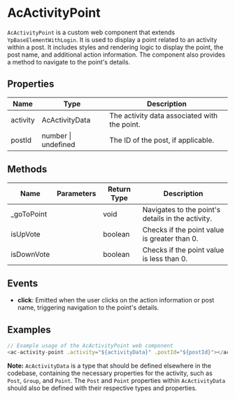# AcActivityPoint

`AcActivityPoint` is a custom web component that extends `YpBaseElementWithLogin`. It is used to display a point related to an activity within a post. It includes styles and rendering logic to display the point, the post name, and additional action information. The component also provides a method to navigate to the point's details.

## Properties

| Name      | Type            | Description                                       |
|-----------|-----------------|---------------------------------------------------|
| activity  | AcActivityData  | The activity data associated with the point.      |
| postId    | number \| undefined | The ID of the post, if applicable.             |

## Methods

| Name         | Parameters | Return Type | Description                                      |
|--------------|------------|-------------|--------------------------------------------------|
| _goToPoint   |            | void        | Navigates to the point's details in the activity.|
| isUpVote     |            | boolean     | Checks if the point value is greater than 0.     |
| isDownVote   |            | boolean     | Checks if the point value is less than 0.        |

## Events

- **click**: Emitted when the user clicks on the action information or post name, triggering navigation to the point's details.

## Examples

```typescript
// Example usage of the AcActivityPoint web component
<ac-activity-point .activity="${activityData}" .postId="${postId}"></ac-activity-point>
```

**Note:** `AcActivityData` is a type that should be defined elsewhere in the codebase, containing the necessary properties for the activity, such as `Post`, `Group`, and `Point`. The `Post` and `Point` properties within `AcActivityData` should also be defined with their respective types and properties.